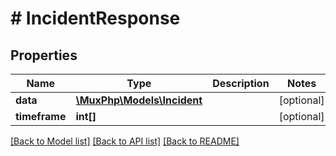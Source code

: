 # # IncidentResponse

## Properties

Name | Type | Description | Notes
------------ | ------------- | ------------- | -------------
**data** | [**\MuxPhp\Models\Incident**](.md) |  | [optional] 
**timeframe** | **int[]** |  | [optional] 

[[Back to Model list]](../../README.md#documentation-for-models) [[Back to API list]](../../README.md#documentation-for-api-endpoints) [[Back to README]](../../README.md)


